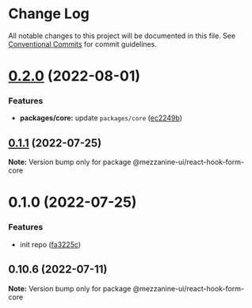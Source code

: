 # Change Log

All notable changes to this project will be documented in this file.
See [Conventional Commits](https://conventionalcommits.org) for commit guidelines.

# [0.2.0](https://github.com/Mezzanine-UI/mezzanine-ui-react-hook-form/compare/@mezzanine-ui/react-hook-form-core@0.1.1...@mezzanine-ui/react-hook-form-core@0.2.0) (2022-08-01)

### Features

- **packages/core:** update `packages/core` ([ec2249b](https://github.com/Mezzanine-UI/mezzanine-ui-react-hook-form/commit/ec2249b515be6c904e8b872cbcf47e591f410d2b))

## [0.1.1](https://github.com/Mezzanine-UI/mezzanine-ui-react-hook-form/compare/@mezzanine-ui/react-hook-form-core@0.1.0...@mezzanine-ui/react-hook-form-core@0.1.1) (2022-07-25)

**Note:** Version bump only for package @mezzanine-ui/react-hook-form-core

# 0.1.0 (2022-07-25)

### Features

- init repo ([fa3225c](https://github.com/Mezzanine-UI/mezzanine-ui-react-hook-form/commit/fa3225cb145f928420c05d23227c19934c7d3918))

## 0.10.6 (2022-07-11)

**Note:** Version bump only for package @mezzanine-ui/react-hook-form-core
